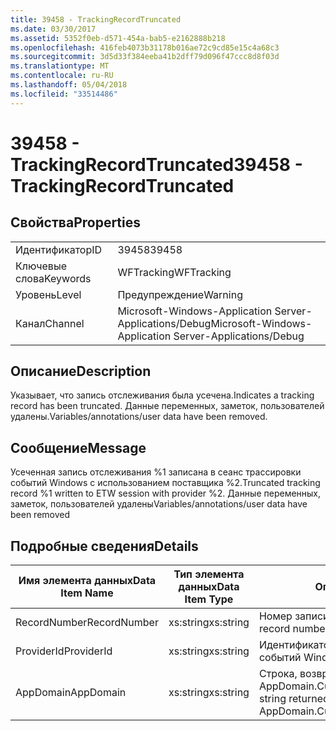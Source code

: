 ```yaml
---
title: 39458 - TrackingRecordTruncated
ms.date: 03/30/2017
ms.assetid: 5352f0eb-d571-454a-bab5-e2162888b218
ms.openlocfilehash: 416feb4073b31178b016ae72c9cd85e15c4a68c3
ms.sourcegitcommit: 3d5d33f384eeba41b2dff79d096f47ccc8d8f03d
ms.translationtype: MT
ms.contentlocale: ru-RU
ms.lasthandoff: 05/04/2018
ms.locfileid: "33514486"
---
```

# <a name="39458---trackingrecordtruncated"></a><span data-ttu-id="abddf-102">39458 - TrackingRecordTruncated</span><span class="sxs-lookup"><span data-stu-id="abddf-102">39458 - TrackingRecordTruncated</span></span>
## <a name="properties"></a><span data-ttu-id="abddf-103">Свойства</span><span class="sxs-lookup"><span data-stu-id="abddf-103">Properties</span></span>  
  
|||  
|-|-|  
|<span data-ttu-id="abddf-104">Идентификатор</span><span class="sxs-lookup"><span data-stu-id="abddf-104">ID</span></span>|<span data-ttu-id="abddf-105">39458</span><span class="sxs-lookup"><span data-stu-id="abddf-105">39458</span></span>|  
|<span data-ttu-id="abddf-106">Ключевые слова</span><span class="sxs-lookup"><span data-stu-id="abddf-106">Keywords</span></span>|<span data-ttu-id="abddf-107">WFTracking</span><span class="sxs-lookup"><span data-stu-id="abddf-107">WFTracking</span></span>|  
|<span data-ttu-id="abddf-108">Уровень</span><span class="sxs-lookup"><span data-stu-id="abddf-108">Level</span></span>|<span data-ttu-id="abddf-109">Предупреждение</span><span class="sxs-lookup"><span data-stu-id="abddf-109">Warning</span></span>|  
|<span data-ttu-id="abddf-110">Канал</span><span class="sxs-lookup"><span data-stu-id="abddf-110">Channel</span></span>|<span data-ttu-id="abddf-111">Microsoft-Windows-Application Server-Applications/Debug</span><span class="sxs-lookup"><span data-stu-id="abddf-111">Microsoft-Windows-Application Server-Applications/Debug</span></span>|  
  
## <a name="description"></a><span data-ttu-id="abddf-112">Описание</span><span class="sxs-lookup"><span data-stu-id="abddf-112">Description</span></span>  
 <span data-ttu-id="abddf-113">Указывает, что запись отслеживания была усечена.</span><span class="sxs-lookup"><span data-stu-id="abddf-113">Indicates a tracking record has been truncated.</span></span> <span data-ttu-id="abddf-114">Данные переменных, заметок, пользователей удалены.</span><span class="sxs-lookup"><span data-stu-id="abddf-114">Variables/annotations/user data have been removed.</span></span>  
  
## <a name="message"></a><span data-ttu-id="abddf-115">Сообщение</span><span class="sxs-lookup"><span data-stu-id="abddf-115">Message</span></span>  
 <span data-ttu-id="abddf-116">Усеченная запись отслеживания %1 записана в сеанс трассировки событий Windows с использованием поставщика %2.</span><span class="sxs-lookup"><span data-stu-id="abddf-116">Truncated tracking record %1 written to ETW session with provider %2.</span></span> <span data-ttu-id="abddf-117">Данные переменных, заметок, пользователей удалены</span><span class="sxs-lookup"><span data-stu-id="abddf-117">Variables/annotations/user data have been removed</span></span>  
  
## <a name="details"></a><span data-ttu-id="abddf-118">Подробные сведения</span><span class="sxs-lookup"><span data-stu-id="abddf-118">Details</span></span>  
  
|<span data-ttu-id="abddf-119">Имя элемента данных</span><span class="sxs-lookup"><span data-stu-id="abddf-119">Data Item Name</span></span>|<span data-ttu-id="abddf-120">Тип элемента данных</span><span class="sxs-lookup"><span data-stu-id="abddf-120">Data Item Type</span></span>|<span data-ttu-id="abddf-121">Описание</span><span class="sxs-lookup"><span data-stu-id="abddf-121">Description</span></span>|  
|--------------------|--------------------|-----------------|  
|<span data-ttu-id="abddf-122">RecordNumber</span><span class="sxs-lookup"><span data-stu-id="abddf-122">RecordNumber</span></span>|<span data-ttu-id="abddf-123">xs:string</span><span class="sxs-lookup"><span data-stu-id="abddf-123">xs:string</span></span>|<span data-ttu-id="abddf-124">Номер записи отслеживания.</span><span class="sxs-lookup"><span data-stu-id="abddf-124">The tracking record number.</span></span>|  
|<span data-ttu-id="abddf-125">ProviderId</span><span class="sxs-lookup"><span data-stu-id="abddf-125">ProviderId</span></span>|<span data-ttu-id="abddf-126">xs:string</span><span class="sxs-lookup"><span data-stu-id="abddf-126">xs:string</span></span>|<span data-ttu-id="abddf-127">Идентификатор поставщика трассировки событий Windows.</span><span class="sxs-lookup"><span data-stu-id="abddf-127">The ETW provider id.</span></span>|  
|<span data-ttu-id="abddf-128">AppDomain</span><span class="sxs-lookup"><span data-stu-id="abddf-128">AppDomain</span></span>|<span data-ttu-id="abddf-129">xs:string</span><span class="sxs-lookup"><span data-stu-id="abddf-129">xs:string</span></span>|<span data-ttu-id="abddf-130">Строка, возвращаемая AppDomain.CurrentDomain.FriendlyName.</span><span class="sxs-lookup"><span data-stu-id="abddf-130">The string returned by AppDomain.CurrentDomain.FriendlyName.</span></span>|
